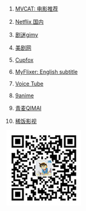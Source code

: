 
<br>


1. [MVCAT: 电影推荐](https://www.mvcat.com/)
1. [Netflix 国内](https://netflix.mom/vodshow/dongman-----------.html)
1. [剧迷gimy](http://gmtv1.lol/)
1. [美剧网](https://91mjw.vip/)
1. [Cupfox](https://www.cupfox.cc/)

1. [MyFlixer: English subtitle](https://myflixer.to/)
1. [Voice Tube](https://tw.voicetube.com/channels/animation?sortBy=publishedAt&page=1)
1. [9anime](https://9anime.win/movie/detective-conan-dub/)


1. [青麦QIMAI](https://www.qmmovies.com/)
1. [稀饭影视](https://www.xifanys.com/)

![](/img/qrcode_wechat.jpg)